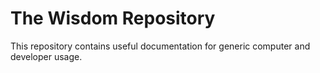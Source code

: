 # The Wisdom Repository
This repository contains useful documentation for generic computer and developer usage.

